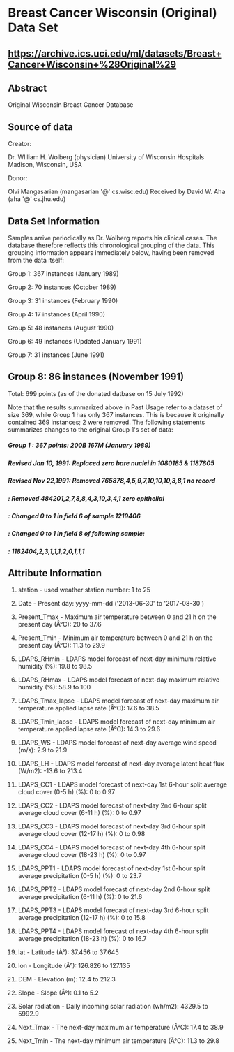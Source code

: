 # Breast Cancer Wisconsin (Original) Data Set
## https://archive.ics.uci.edu/ml/datasets/Breast+Cancer+Wisconsin+%28Original%29

## Abstract

Original Wisconsin Breast Cancer Database

## Source of data

Creator:

Dr. WIlliam H. Wolberg (physician)
University of Wisconsin Hospitals
Madison, Wisconsin, USA

Donor:

Olvi Mangasarian (mangasarian '@' cs.wisc.edu)
Received by David W. Aha (aha '@' cs.jhu.edu)




## Data Set Information

Samples arrive periodically as Dr. Wolberg reports his clinical cases. The database therefore reflects this chronological grouping of the data. This grouping information appears immediately below, having been removed from the data itself:

Group 1: 367 instances (January 1989)

Group 2: 70 instances (October 1989)

Group 3: 31 instances (February 1990)

Group 4: 17 instances (April 1990)

Group 5: 48 instances (August 1990)

Group 6: 49 instances (Updated January 1991)

Group 7: 31 instances (June 1991)

Group 8: 86 instances (November 1991)
-----------------------------------------
Total: 699 points (as of the donated datbase on 15 July 1992)

Note that the results summarized above in Past Usage refer to a dataset of size 369, while Group 1 has only 367 instances. This is because it originally contained 369 instances; 2 were removed. The following statements summarizes changes to the original Group 1's set of data:

##### Group 1 : 367 points: 200B 167M (January 1989)

##### Revised Jan 10, 1991: Replaced zero bare nuclei in 1080185 & 1187805

##### Revised Nov 22,1991: Removed 765878,4,5,9,7,10,10,10,3,8,1 no record

##### : Removed 484201,2,7,8,8,4,3,10,3,4,1 zero epithelial

##### : Changed 0 to 1 in field 6 of sample 1219406

##### : Changed 0 to 1 in field 8 of following sample:

##### : 1182404,2,3,1,1,1,2,0,1,1,1




## Attribute Information

1. station - used weather station number: 1 to 25

2. Date - Present day: yyyy-mm-dd ('2013-06-30' to '2017-08-30')

3. Present_Tmax - Maximum air temperature between 0 and 21 h on the present day (Â°C): 20 to 37.6

4. Present_Tmin - Minimum air temperature between 0 and 21 h on the present day (Â°C): 11.3 to 29.9

5. LDAPS_RHmin - LDAPS model forecast of next-day minimum relative humidity (%): 19.8 to 98.5

6. LDAPS_RHmax - LDAPS model forecast of next-day maximum relative humidity (%): 58.9 to 100

7. LDAPS_Tmax_lapse - LDAPS model forecast of next-day maximum air temperature applied lapse rate (Â°C): 17.6 to 38.5

8. LDAPS_Tmin_lapse - LDAPS model forecast of next-day minimum air temperature applied lapse rate (Â°C): 14.3 to 29.6

9. LDAPS_WS - LDAPS model forecast of next-day average wind speed (m/s): 2.9 to 21.9

10. LDAPS_LH - LDAPS model forecast of next-day average latent heat flux (W/m2): -13.6 to 213.4

11. LDAPS_CC1 - LDAPS model forecast of next-day 1st 6-hour split average cloud cover (0-5 h) (%): 0 to 0.97

12. LDAPS_CC2 - LDAPS model forecast of next-day 2nd 6-hour split average cloud cover (6-11 h) (%): 0 to 0.97

13. LDAPS_CC3 - LDAPS model forecast of next-day 3rd 6-hour split average cloud cover (12-17 h) (%): 0 to 0.98

14. LDAPS_CC4 - LDAPS model forecast of next-day 4th 6-hour split average cloud cover (18-23 h) (%): 0 to 0.97

15. LDAPS_PPT1 - LDAPS model forecast of next-day 1st 6-hour split average precipitation (0-5 h) (%): 0 to 23.7

16. LDAPS_PPT2 - LDAPS model forecast of next-day 2nd 6-hour split average precipitation (6-11 h) (%): 0 to 21.6

17. LDAPS_PPT3 - LDAPS model forecast of next-day 3rd 6-hour split average precipitation (12-17 h) (%): 0 to 15.8

18. LDAPS_PPT4 - LDAPS model forecast of next-day 4th 6-hour split average precipitation (18-23 h) (%): 0 to 16.7

19. lat - Latitude (Â°): 37.456 to 37.645

20. lon - Longitude (Â°): 126.826 to 127.135

21. DEM - Elevation (m): 12.4 to 212.3

22. Slope - Slope (Â°): 0.1 to 5.2

23. Solar radiation - Daily incoming solar radiation (wh/m2): 4329.5 to 5992.9

24. Next_Tmax - The next-day maximum air temperature (Â°C): 17.4 to 38.9

25. Next_Tmin - The next-day minimum air temperature (Â°C): 11.3 to 29.8
